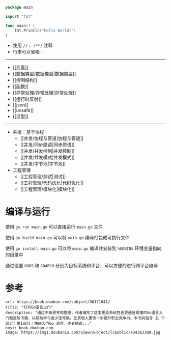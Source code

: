 ```go title:main.go
package main

import "fmt"

func main() {
    fmt.Println("Hello World!")
}
```

- 使用 `//` 、`/**/` 注释
- 行末可以省略 `;`

---

- [[变量]]
- [[数据类型/数据类型|数据类型]]
- [[控制结构]]
- [[函数]]
- [[异常处理/异常处理|异常处理]]
- [[运行时反射]]
- [[json]]
- [[unsafe]]
- [[泛型]]

---

- 并发：基于协程
	- [[并发/协程与管道|协程与管道]]
	- [[并发/同步原语|同步原语]]
	- [[并发/并发控制|并发控制]]
	- [[并发/并发模式|并发模式]]
	- [[并发/字节池|字节池]]
- 工程管理
	- [[工程管理/测试|测试]]
	- [[工程管理/代码优化|代码优化]]
	- [[工程管理/模块化|模块化]]

# 编译与运行

使用 `go run main.go` 可以直接运行 `main.go` 文件

使用 `go build main.go` 可以将 `main.go` 编译打包成可执行文件

使用 `go install main.go` 可以将 `main.go` 编译并安装到 `%GOBIN%` 环境变量指向的目录中

通过设置 `GOOS` 和 `GOARCH` 分别为目标系统和平台，可以方便的进行跨平台编译

# 参考

```cardlink
url: https://book.douban.com/subject/36171041/
title: "打开Go语言之门"
description: "通过不断思考和整理，作者编写了这本更具系统性也更通俗易懂的Go语言入门和进阶书籍，以帮助学习者少走弯路，比其他人更快一步提升职业竞争力。本书共包含 五 个部分：第1部分：快速入门Go 语言。作者挑选..."
host: book.douban.com
image: https://img1.doubanio.com/view/subject/l/public/s34363389.jpg
```
